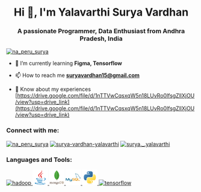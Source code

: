 <h1 align="center">Hi 👋, I'm Yalavarthi Surya Vardhan</h1>
<h3 align="center">A passionate Programmer, Data Enthusiast from Andhra Pradesh, India</h3>

<p align="left"> <a href="https://twitter.com/na_peru_surya" target="blank"><img src="https://img.shields.io/twitter/follow/na_peru_surya?logo=twitter&style=for-the-badge" alt="na_peru_surya" /></a> </p>

- 🌱 I’m currently learning **Figma, Tensorflow**

- 📫 How to reach me **suryavardhan15@gmail.com**

- 📄 Know about my experiences [https://drive.google.com/file/d/1nTTVwCqsxqW5n18LUvRo0lfsgZllXjOU/view?usp=drive_link](https://drive.google.com/file/d/1nTTVwCqsxqW5n18LUvRo0lfsgZllXjOU/view?usp=drive_link)

<h3 align="left">Connect with me:</h3>
<p align="left">
<a href="https://twitter.com/na_peru_surya" target="blank"><img align="center" src="https://raw.githubusercontent.com/rahuldkjain/github-profile-readme-generator/master/src/images/icons/Social/twitter.svg" alt="na_peru_surya" height="30" width="40" /></a>
<a href="https://linkedin.com/in/surya-vardhan-yalavarthi" target="blank"><img align="center" src="https://raw.githubusercontent.com/rahuldkjain/github-profile-readme-generator/master/src/images/icons/Social/linked-in-alt.svg" alt="surya-vardhan-yalavarthi" height="30" width="40" /></a>
<a href="https://instagram.com/surya._.yalavarthi" target="blank"><img align="center" src="https://raw.githubusercontent.com/rahuldkjain/github-profile-readme-generator/master/src/images/icons/Social/instagram.svg" alt="surya._.yalavarthi" height="30" width="40" /></a>
</p>

<h3 align="left">Languages and Tools:</h3>
<p align="left"> <a href="https://hadoop.apache.org/" target="_blank" rel="noreferrer"> <img src="https://www.vectorlogo.zone/logos/apache_hadoop/apache_hadoop-icon.svg" alt="hadoop" width="40" height="40"/> </a> <a href="https://www.java.com" target="_blank" rel="noreferrer"> <img src="https://raw.githubusercontent.com/devicons/devicon/master/icons/java/java-original.svg" alt="java" width="40" height="40"/> </a> <a href="https://www.mongodb.com/" target="_blank" rel="noreferrer"> <img src="https://raw.githubusercontent.com/devicons/devicon/master/icons/mongodb/mongodb-original-wordmark.svg" alt="mongodb" width="40" height="40"/> </a> <a href="https://www.mysql.com/" target="_blank" rel="noreferrer"> <img src="https://raw.githubusercontent.com/devicons/devicon/master/icons/mysql/mysql-original-wordmark.svg" alt="mysql" width="40" height="40"/> </a> <a href="https://www.python.org" target="_blank" rel="noreferrer"> <img src="https://raw.githubusercontent.com/devicons/devicon/master/icons/python/python-original.svg" alt="python" width="40" height="40"/> </a> <a href="https://www.tensorflow.org" target="_blank" rel="noreferrer"> <img src="https://www.vectorlogo.zone/logos/tensorflow/tensorflow-icon.svg" alt="tensorflow" width="40" height="40"/> </a> </p>
